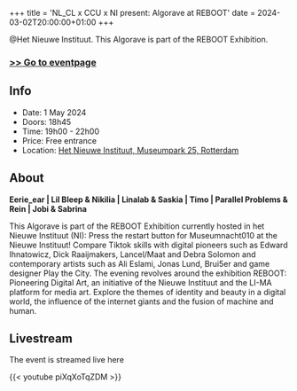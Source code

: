 +++
title = 'NL_CL x CCU x NI present: Algorave at REBOOT'
date = 2024-03-02T20:00:00+01:00
+++

<!--summary-->

@Het Nieuwe Instituut. This Algorave is part of the REBOOT Exhibition.

<!--more-->

### [>> Go to eventpage](https://nieuweinstituut.nl/events/museumnacht-2024-reboot-the-night)

## Info

- Date: 1 May 2024
- Doors: 18h45
- Time: 19h00 - 22h00
- Price: Free entrance
- Location: [Het Nieuwe Instituut, Museumpark 25, Rotterdam](https://www.openstreetmap.org/node/11734474136)

## About

**Eerie_ear | Lil Bleep & Nikilia | Linalab & Saskia | Timo | Parallel Problems & Rein | Jobi & Sabrina**

This Algorave is part of the REBOOT Exhibition currently hosted in het Nieuwe Instituut (NI): Press the restart button for Museumnacht010 at the Nieuwe Instituut! Compare Tiktok skills with digital pioneers such as Edward Ihnatowicz, Dick Raaijmakers, Lancel/Maat and Debra Solomon and contemporary artists such as Ali Eslami, Jonas Lund, Brui5er and game designer Play the City. The evening revolves around the exhibition REBOOT: Pioneering Digital Art, an initiative of the Nieuwe Instituut and the LI-MA platform for media art. Explore the themes of identity and beauty in a digital world, the influence of the internet giants and the fusion of machine and human.

## Livestream

The event is streamed live here

{{< youtube piXqXoTqZDM >}}